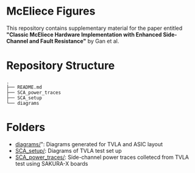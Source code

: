 # McEliece Figures

This repository contains supplementary material for the paper entitled **"Classic McEliece Hardware Implementation with Enhanced Side-Channel and Fault Resistance"** by Gan et al.


# Repository Structure
```
.
├── README.md
├── SCA_power_traces
├── SCA_setup
└── diagrams
```

# Folders
* [diagrams/](./diagrams/)": Diagrams generated for TVLA and ASIC layout
* [SCA_setup/](./SCA_setup/): Diagrams of TVLA test set up
* [SCA_power_traces/](./SCA_power_traces/): Side-channel power traces colletecd from TVLA test using SAKURA-X boards
